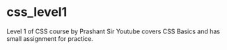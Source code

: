 # css_level1
Level 1 of CSS course by Prashant Sir Youtube covers CSS Basics and has small assignment for practice.
